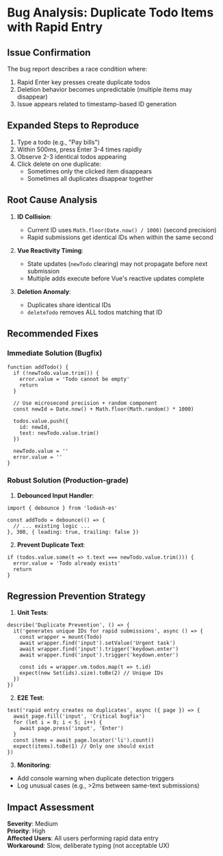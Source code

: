 # Bug Analysis: Duplicate Todo Items with Rapid Entry

## Issue Confirmation
The bug report describes a race condition where:
1. Rapid Enter key presses create duplicate todos
2. Deletion behavior becomes unpredictable (multiple items may disappear)
3. Issue appears related to timestamp-based ID generation

## Expanded Steps to Reproduce
1. Type a todo (e.g., "Pay bills")
2. Within 500ms, press Enter 3-4 times rapidly
3. Observe 2-3 identical todos appearing
4. Click delete on one duplicate:
   - Sometimes only the clicked item disappears
   - Sometimes all duplicates disappear together

## Root Cause Analysis
1. **ID Collision**:
   - Current ID uses `Math.floor(Date.now() / 1000)` (second precision)
   - Rapid submissions get identical IDs when within the same second

2. **Vue Reactivity Timing**:
   - State updates (`newTodo` clearing) may not propagate before next submission
   - Multiple adds execute before Vue's reactive updates complete

3. **Deletion Anomaly**:
   - Duplicates share identical IDs
   - `deleteTodo` removes ALL todos matching that ID

## Recommended Fixes

### Immediate Solution (Bugfix)
```
function addTodo() {
  if (!newTodo.value.trim()) {
    error.value = 'Todo cannot be empty'
    return
  }

  // Use microsecond precision + random component
  const newId = Date.now() + Math.floor(Math.random() * 1000)
  
  todos.value.push({
    id: newId,
    text: newTodo.value.trim()
  })

  newTodo.value = ''
  error.value = ''
}
```

### Robust Solution (Production-grade)
1. **Debounced Input Handler**:
```
import { debounce } from 'lodash-es'

const addTodo = debounce(() => {
  // ... existing logic ...
}, 300, { leading: true, trailing: false })
```

2. **Prevent Duplicate Text**:

```
if (todos.value.some(t => t.text === newTodo.value.trim())) {
  error.value = 'Todo already exists'
  return
}
```

## Regression Prevention Strategy

1. **Unit Tests**:

```
describe('Duplicate Prevention', () => {
  it('generates unique IDs for rapid submissions', async () => {
    const wrapper = mount(Todo)
    await wrapper.find('input').setValue('Urgent task')
    await wrapper.find('input').trigger('keydown.enter')
    await wrapper.find('input').trigger('keydown.enter')
    
    const ids = wrapper.vm.todos.map(t => t.id)
    expect(new Set(ids).size).toBe(2) // Unique IDs
  })
})
```

2. **E2E Test**:

```
test('rapid entry creates no duplicates', async ({ page }) => {
  await page.fill('input', 'Critical bugfix')
  for (let i = 0; i < 5; i++) {
    await page.press('input', 'Enter')
  }
  const items = await page.locator('li').count()
  expect(items).toBe(1) // Only one should exist
})
```

3. **Monitoring**:
- Add console warning when duplicate detection triggers
- Log unusual cases (e.g., >2ms between same-text submissions)

## Impact Assessment
**Severity**: Medium  
**Priority**: High  
**Affected Users**: All users performing rapid data entry  
**Workaround**: Slow, deliberate typing (not acceptable UX)
